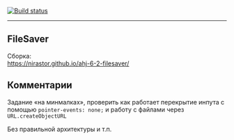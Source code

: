 [![Build status](https://ci.appveyor.com/api/projects/status/b9irmc60m91l2qvs?svg=true)](https://ci.appveyor.com/project/nirastor/ahj-6-2-filesaver)
***

## FileSaver

Сборка:  
https://nirastor.github.io/ahj-6-2-filesaver/

## Комментарии

Задание «на минмалках», проверить как работает перекрытие инпута с помощью `pointer-events: none;` и работу с файлами через `URL.createObjectURL`
  
Без правильной архитектуры и т.п.
